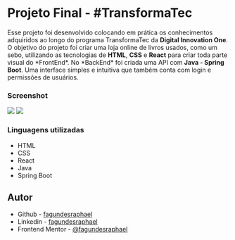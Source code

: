 # Projeto Final - #TransformaTec

<p>
Esse projeto foi desenvolvido colocando em prática os conhecimentos adquiridos ao longo do programa TransformaTec da <b>Digital Innovation One</b>.
O objetivo do projeto foi criar uma loja online de livros usados, como um sebo,  utilizando as tecnologias de <b>HTML</b>, <b>CSS</b> e <b>React</b> para criar toda parte visual do *FrontEnd*. No *BackEnd* foi criada uma API com <b>Java - Spring Boot</b>. Uma interface simples e intuitiva que também conta com login e permissões de usuários.
</p>

### Screenshot

![](./public/print1.png)
![](./public/print2.png)

### Linguagens utilizadas

- HTML
- CSS
- React
- Java
- Spring Boot

## Autor

- Github - [fagundesraphael](https://github.com/fagundesraphael)
- Linkedin - [fagundesraphael](https://www.linkedin.com/in/fagundesraphael)
- Frontend Mentor - [@fagundesraphael](https://www.frontendmentor.io/profile/fagundesraphael)
